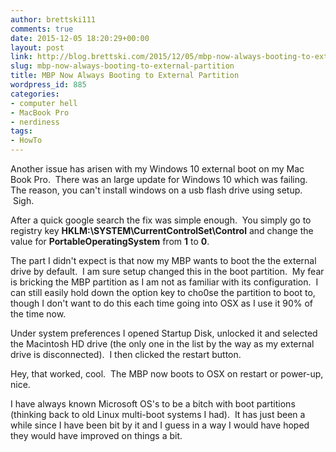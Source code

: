 ```yaml
---
author: brettski111
comments: true
date: 2015-12-05 18:20:29+00:00
layout: post
link: http://blog.brettski.com/2015/12/05/mbp-now-always-booting-to-external-partition/
slug: mbp-now-always-booting-to-external-partition
title: MBP Now Always Booting to External Partition
wordpress_id: 885
categories:
- computer hell
- MacBook Pro
- nerdiness
tags:
- HowTo
---
```


Another issue has arisen with my Windows 10 external boot on my Mac Book Pro.  There was an large update for Windows 10 which was failing. The reason, you can't install windows on a usb flash drive using setup.  Sigh.

After a quick google search the fix was simple enough.  You simply go to registry key **HKLM:\SYSTEM\CurrentControlSet\Control** and change the value for **PortableOperatingSystem** from **1** to **0**.

The part I didn't expect is that now my MBP wants to boot the the external drive by default.  I am sure setup changed this in the boot partition.  My fear is bricking the MBP partition as I am not as familiar with its configuration.  I can still easily hold down the option key to cho0se the partition to boot to, though I don't want to do this each time going into OSX as I use it 90% of the time now.

Under system preferences I opened Startup Disk, unlocked it and selected the Macintosh HD drive (the only one in the list by the way as my external drive is disconnected).  I then clicked the restart button.

Hey, that worked, cool.  The MBP now boots to OSX on restart or power-up, nice.

I have always known Microsoft OS's to be a bitch with boot partitions (thinking back to old Linux multi-boot systems I had).  It has just been a while since I have been bit by it and I guess in a way I would have hoped they would have improved on things a bit.
